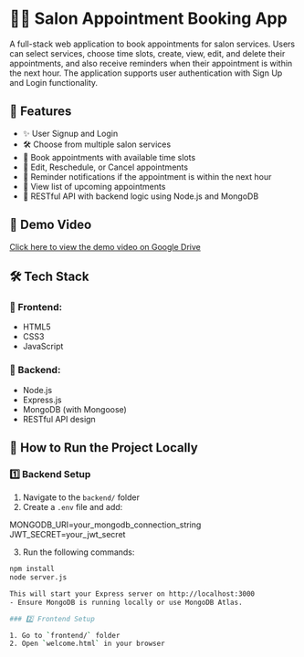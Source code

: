 # 💇‍♀️ Salon Appointment Booking App

A full-stack web application to book appointments for salon services. Users can select services, choose time slots, create, view, edit, and delete their appointments, and also receive 
reminders when their appointment is within the next hour. The application supports user authentication with Sign Up and Login functionality.


## 🚀 Features

- ✨ User Signup and Login
- 🛠️ Choose from multiple salon services
- 📅 Book appointments with available time slots
- 🔁 Edit, Reschedule, or Cancel appointments
- 🔔 Reminder notifications if the appointment is within the next hour
- 📜 View list of upcoming appointments
- 📲 RESTful API with backend logic using Node.js and MongoDB

## 🎥 Demo Video

[Click here to view the demo video on Google Drive](https://drive.google.com/file/d/12ow3lvk6LDveAOiubCjK93d59aVDUasj/view?usp=drivesdk)


## 🛠️ Tech Stack

### 🔷 Frontend:
- HTML5
- CSS3
- JavaScript

### 🔷 Backend:
- Node.js
- Express.js
- MongoDB (with Mongoose)
- RESTful API design

## 🧪 How to Run the Project Locally

### 1️⃣ Backend Setup

1. Navigate to the `backend/` folder
2. Create a `.env` file and add:
   
MONGODB_URI=your_mongodb_connection_string
JWT_SECRET=your_jwt_secret

3. Run the following commands:

```bash
npm install
node server.js

This will start your Express server on http://localhost:3000
- Ensure MongoDB is running locally or use MongoDB Atlas.

### 2️⃣ Frontend Setup

1. Go to `frontend/` folder
2. Open `welcome.html` in your browser
